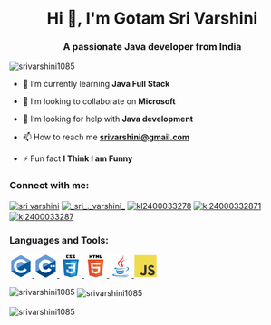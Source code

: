 <h1 align="center">Hi 👋, I'm Gotam Sri Varshini</h1>
<h3 align="center">A passionate Java developer from India</h3>

<p align="left"> <img src="https://komarev.com/ghpvc/?username=srivarshini1085&label=Profile%20views&color=0e75b6&style=flat" alt="srivarshini1085" /> </p>

- 🌱 I’m currently learning **Java Full Stack**

- 👯 I’m looking to collaborate on **Microsoft**

- 🤝 I’m looking for help with **Java development**

- 📫 How to reach me **srivarshini@gmail.com**

- ⚡ Fun fact **I Think I am Funny**

<h3 align="left">Connect with me:</h3>
<p align="left">
<a href="https://linkedin.com/in/sri varshini" target="blank"><img align="center" src="https://raw.githubusercontent.com/rahuldkjain/github-profile-readme-generator/master/src/images/icons/Social/linked-in-alt.svg" alt="sri varshini" height="30" width="40" /></a>
<a href="https://instagram.com/_sri_._varshini_" target="blank"><img align="center" src="https://raw.githubusercontent.com/rahuldkjain/github-profile-readme-generator/master/src/images/icons/Social/instagram.svg" alt="_sri_._varshini_" height="30" width="40" /></a>
<a href="https://www.codechef.com/users/kl2400033278" target="blank"><img align="center" src="https://cdn.jsdelivr.net/npm/simple-icons@3.1.0/icons/codechef.svg" alt="kl2400033278" height="30" width="40" /></a>
<a href="https://www.hackerrank.com/kl24000332871" target="blank"><img align="center" src="https://raw.githubusercontent.com/rahuldkjain/github-profile-readme-generator/master/src/images/icons/Social/hackerrank.svg" alt="kl24000332871" height="30" width="40" /></a>
<a href="https://www.leetcode.com/kl2400033287" target="blank"><img align="center" src="https://raw.githubusercontent.com/rahuldkjain/github-profile-readme-generator/master/src/images/icons/Social/leet-code.svg" alt="kl2400033287" height="30" width="40" /></a>
</p>

<h3 align="left">Languages and Tools:</h3>
<p align="left"> <a href="https://www.cprogramming.com/" target="_blank" rel="noreferrer"> <img src="https://raw.githubusercontent.com/devicons/devicon/master/icons/c/c-original.svg" alt="c" width="40" height="40"/> </a> <a href="https://www.w3schools.com/cpp/" target="_blank" rel="noreferrer"> <img src="https://raw.githubusercontent.com/devicons/devicon/master/icons/cplusplus/cplusplus-original.svg" alt="cplusplus" width="40" height="40"/> </a> <a href="https://www.w3schools.com/css/" target="_blank" rel="noreferrer"> <img src="https://raw.githubusercontent.com/devicons/devicon/master/icons/css3/css3-original-wordmark.svg" alt="css3" width="40" height="40"/> </a> <a href="https://www.w3.org/html/" target="_blank" rel="noreferrer"> <img src="https://raw.githubusercontent.com/devicons/devicon/master/icons/html5/html5-original-wordmark.svg" alt="html5" width="40" height="40"/> </a> <a href="https://www.java.com" target="_blank" rel="noreferrer"> <img src="https://raw.githubusercontent.com/devicons/devicon/master/icons/java/java-original.svg" alt="java" width="40" height="40"/> </a> <a href="https://developer.mozilla.org/en-US/docs/Web/JavaScript" target="_blank" rel="noreferrer"> <img src="https://raw.githubusercontent.com/devicons/devicon/master/icons/javascript/javascript-original.svg" alt="javascript" width="40" height="40"/> </a> </p>

<p><img align="left" src="https://github-readme-stats.vercel.app/api/top-langs?username=srivarshini1085&show_icons=true&locale=en&layout=compact" alt="srivarshini1085" /></p>

<p>&nbsp;<img align="center" src="https://github-readme-stats.vercel.app/api?username=srivarshini1085&show_icons=true&locale=en" alt="srivarshini1085" /></p>

<p><img align="center" src="https://github-readme-streak-stats.herokuapp.com/?user=srivarshini1085&" alt="srivarshini1085" /></p>
